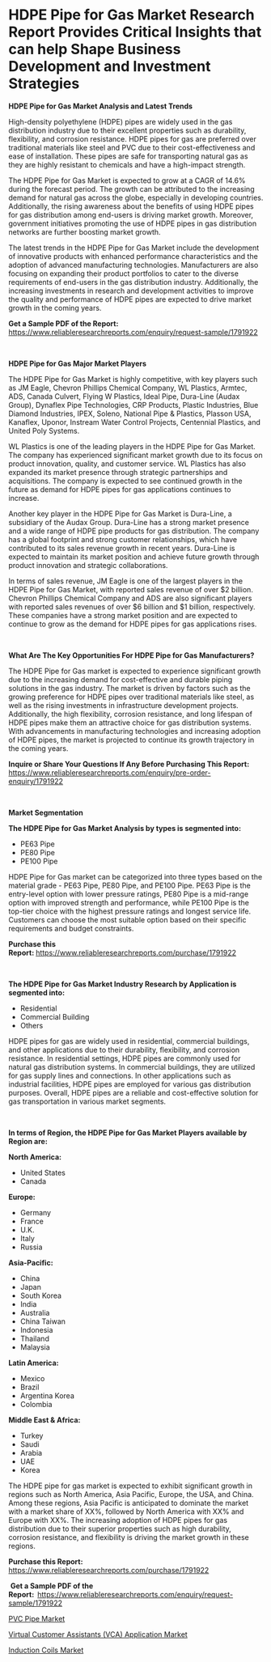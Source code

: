 <p><h1>HDPE Pipe for Gas Market Research Report Provides Critical Insights that can help Shape Business Development and Investment Strategies</h1></p><p><strong>HDPE Pipe for Gas Market Analysis and Latest Trends</strong></p>
<p><p>High-density polyethylene (HDPE) pipes are widely used in the gas distribution industry due to their excellent properties such as durability, flexibility, and corrosion resistance. HDPE pipes for gas are preferred over traditional materials like steel and PVC due to their cost-effectiveness and ease of installation. These pipes are safe for transporting natural gas as they are highly resistant to chemicals and have a high-impact strength.</p><p>The HDPE Pipe for Gas Market is expected to grow at a CAGR of 14.6% during the forecast period. The growth can be attributed to the increasing demand for natural gas across the globe, especially in developing countries. Additionally, the rising awareness about the benefits of using HDPE pipes for gas distribution among end-users is driving market growth. Moreover, government initiatives promoting the use of HDPE pipes in gas distribution networks are further boosting market growth.</p><p>The latest trends in the HDPE Pipe for Gas Market include the development of innovative products with enhanced performance characteristics and the adoption of advanced manufacturing technologies. Manufacturers are also focusing on expanding their product portfolios to cater to the diverse requirements of end-users in the gas distribution industry. Additionally, the increasing investments in research and development activities to improve the quality and performance of HDPE pipes are expected to drive market growth in the coming years.</p></p>
<p><strong>Get a Sample PDF of the Report:&nbsp;</strong> <a href="https://www.reliableresearchreports.com/enquiry/request-sample/1791922">https://www.reliableresearchreports.com/enquiry/request-sample/1791922</a></p>
<p>&nbsp;</p>
<p><strong>HDPE Pipe for Gas Major Market Players</strong></p>
<p><p>The HDPE Pipe for Gas Market is highly competitive, with key players such as JM Eagle, Chevron Phillips Chemical Company, WL Plastics, Armtec, ADS, Canada Culvert, Flying W Plastics, Ideal Pipe, Dura-Line (Audax Group), Dynaflex Pipe Technologies, CRP Products, Plastic Industries, Blue Diamond Industries, IPEX, Soleno, National Pipe & Plastics, Plasson USA, Kanaflex, Uponor, Instream Water Control Projects, Centennial Plastics, and United Poly Systems.</p><p>WL Plastics is one of the leading players in the HDPE Pipe for Gas Market. The company has experienced significant market growth due to its focus on product innovation, quality, and customer service. WL Plastics has also expanded its market presence through strategic partnerships and acquisitions. The company is expected to see continued growth in the future as demand for HDPE pipes for gas applications continues to increase.</p><p>Another key player in the HDPE Pipe for Gas Market is Dura-Line, a subsidiary of the Audax Group. Dura-Line has a strong market presence and a wide range of HDPE pipe products for gas distribution. The company has a global footprint and strong customer relationships, which have contributed to its sales revenue growth in recent years. Dura-Line is expected to maintain its market position and achieve future growth through product innovation and strategic collaborations.</p><p>In terms of sales revenue, JM Eagle is one of the largest players in the HDPE Pipe for Gas Market, with reported sales revenue of over $2 billion. Chevron Phillips Chemical Company and ADS are also significant players with reported sales revenues of over $6 billion and $1 billion, respectively. These companies have a strong market position and are expected to continue to grow as the demand for HDPE pipes for gas applications rises.</p></p>
<p>&nbsp;</p>
<p><strong>What Are The Key Opportunities For HDPE Pipe for Gas Manufacturers?</strong></p>
<p><p>The HDPE Pipe for Gas market is expected to experience significant growth due to the increasing demand for cost-effective and durable piping solutions in the gas industry. The market is driven by factors such as the growing preference for HDPE pipes over traditional materials like steel, as well as the rising investments in infrastructure development projects. Additionally, the high flexibility, corrosion resistance, and long lifespan of HDPE pipes make them an attractive choice for gas distribution systems. With advancements in manufacturing technologies and increasing adoption of HDPE pipes, the market is projected to continue its growth trajectory in the coming years.</p></p>
<p><strong>Inquire or Share Your Questions If Any Before Purchasing This Report:</strong> <a href="https://www.reliableresearchreports.com/enquiry/pre-order-enquiry/1791922">https://www.reliableresearchreports.com/enquiry/pre-order-enquiry/1791922</a></p>
<p>&nbsp;</p>
<p><strong>Market Segmentation</strong></p>
<p><strong>The HDPE Pipe for Gas Market Analysis by types is segmented into:</strong></p>
<p><ul><li>PE63 Pipe</li><li>PE80 Pipe</li><li>PE100 Pipe</li></ul></p>
<p><p>HDPE Pipe for Gas market can be categorized into three types based on the material grade - PE63 Pipe, PE80 Pipe, and PE100 Pipe. PE63 Pipe is the entry-level option with lower pressure ratings, PE80 Pipe is a mid-range option with improved strength and performance, while PE100 Pipe is the top-tier choice with the highest pressure ratings and longest service life. Customers can choose the most suitable option based on their specific requirements and budget constraints.</p></p>
<p><strong>Purchase this Report:&nbsp;</strong><a href="https://www.reliableresearchreports.com/purchase/1791922">https://www.reliableresearchreports.com/purchase/1791922</a></p>
<p>&nbsp;</p>
<p><strong>The HDPE Pipe for Gas Market Industry Research by Application is segmented into:</strong></p>
<p><ul><li>Residential</li><li>Commercial Building</li><li>Others</li></ul></p>
<p><p>HDPE pipes for gas are widely used in residential, commercial buildings, and other applications due to their durability, flexibility, and corrosion resistance. In residential settings, HDPE pipes are commonly used for natural gas distribution systems. In commercial buildings, they are utilized for gas supply lines and connections. In other applications such as industrial facilities, HDPE pipes are employed for various gas distribution purposes. Overall, HDPE pipes are a reliable and cost-effective solution for gas transportation in various market segments.</p></p>
<p>&nbsp;</p>
<p><strong>In terms of Region, the HDPE Pipe for Gas Market Players available by Region are:</strong></p>
<p>
    <p> <strong> North America: </strong>
        <ul>
            <li>United States</li>
            <li>Canada</li>
        </ul>
        </p> 
    <p> <strong> Europe: </strong>
        <ul>
            <li>Germany</li>
            <li>France</li>
            <li>U.K.</li>
            <li>Italy</li>
            <li>Russia</li>
        </ul>
        </p> 
    <p> <strong> Asia-Pacific: </strong>
        <ul>
            <li>China</li>
            <li>Japan</li>
            <li>South Korea</li>
            <li>India</li>
            <li>Australia</li>
            <li>China Taiwan</li>
            <li>Indonesia</li>
            <li>Thailand</li>
            <li>Malaysia</li>
        </ul>
        </p> 
    <p> <strong> Latin America: </strong>
        <ul>
            <li>Mexico</li>
            <li>Brazil</li>
            <li>Argentina Korea</li>
            <li>Colombia</li>
        </ul>
        </p> 
    <p> <strong> Middle East & Africa: </strong>
        <ul>
            <li>Turkey</li>
            <li>Saudi</li>
            <li>Arabia</li>
            <li>UAE</li>
            <li>Korea</li>
        </ul>
    </p>
    </p>
<p><p>The HDPE pipe for gas market is expected to exhibit significant growth in regions such as North America, Asia Pacific, Europe, the USA, and China. Among these regions, Asia Pacific is anticipated to dominate the market with a market share of XX%, followed by North America with XX% and Europe with XX%. The increasing adoption of HDPE pipes for gas distribution due to their superior properties such as high durability, corrosion resistance, and flexibility is driving the market growth in these regions.</p></p>
<p><strong>Purchase this Report: </strong><a href="https://www.reliableresearchreports.com/purchase/1791922">https://www.reliableresearchreports.com/purchase/1791922</a></p>
<p>&nbsp;<strong>Get a Sample PDF of the Report:&nbsp;&nbsp;</strong><a href="https://www.reliableresearchreports.com/enquiry/request-sample/1791922">https://www.reliableresearchreports.com/enquiry/request-sample/1791922</a></p>
<p><strong></strong></p>
<p><p><a href="https://view.publitas.com/reportprime-1/pvc-pipe-market-dynamics-2023-2030-also-about-its-market-trends-projections-and-opportunities/">PVC Pipe Market</a></p><p><a href="https://view.publitas.com/reportprime-1/virtual-customer-assistants-vca-application-market-size-focuses-on-market-dynamics-in-depth-analysis-and-future-projections-of-its-market-forecasted-for-period-from-2023-to-2030/">Virtual Customer Assistants (VCA) Application Market</a></p><p><a href="https://view.publitas.com/reportprime-1/induction-coils-market-size-share-trends-analysis-report-by-material-by-type-by-end-user-by-region-and-segment-forecasts-2023-2030/">Induction Coils Market</a></p></p>